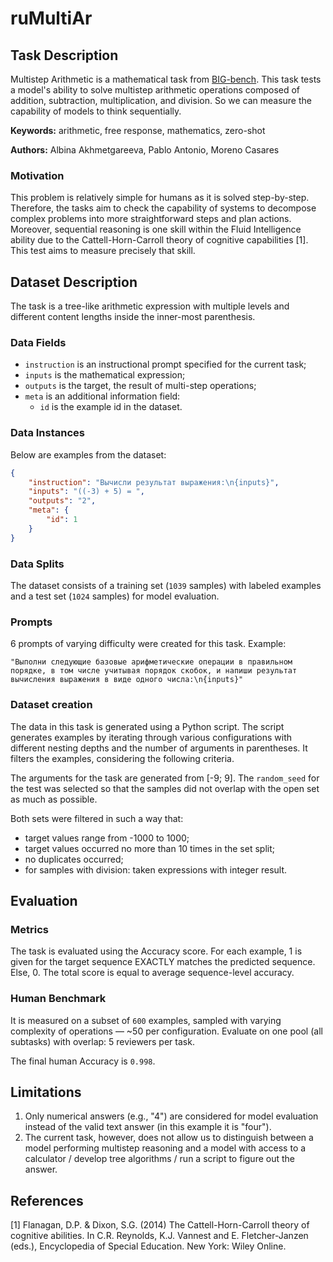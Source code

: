 # **ruMultiAr**

## Task Description

Multistep Arithmetic is a mathematical task from [BIG-bench](https://github.com/google/BIG-bench/blob/main/bigbench/benchmark_tasks/multistep_arithmetic/README.md). This task tests a model's ability to solve multistep arithmetic operations composed of addition, subtraction, multiplication, and division. So we can measure the capability of models to think sequentially.

**Keywords:** arithmetic, free response, mathematics, zero-shot

**Authors:** Albina Akhmetgareeva, Pablo Antonio, Moreno Casares

### Motivation

This problem is relatively simple for humans as it is solved step-by-step. Therefore, the tasks aim to check the capability of systems to decompose complex problems into more straightforward steps and plan actions. Moreover, sequential reasoning is one skill within the Fluid Intelligence ability due to the Cattell-Horn-Carroll theory of cognitive capabilities [1]. This test aims to measure precisely that skill.

## Dataset Description

The task is a tree-like arithmetic expression with multiple levels and different content lengths inside the inner-most parenthesis.

### Data Fields

- `instruction` is an instructional prompt specified for the current task;
- `inputs` is the mathematical expression;
- `outputs` is the target, the result of multi-step operations;
- `meta` is an additional information field:
    - `id` is the example id in the dataset.

### Data Instances

Below are examples from the dataset:

```json
{
    "instruction": "Вычисли результат выражения:\n{inputs}",
    "inputs": "((-3) + 5) = ",
    "outputs": "2",
    "meta": {
        "id": 1
    }
}
```


### Data Splits

The dataset consists of a training set (`1039` samples) with labeled examples and a test set (`1024` samples) for model evaluation.

### Prompts

6 prompts of varying difficulty were created for this task. Example:

`"Выполни следующие базовые арифметические операции в правильном порядке, в том числе учитывая порядок скобок, и напиши результат вычисления выражения в виде одного числа:\n{inputs}"`

### Dataset creation

The data in this task is generated using a Python script. The script generates examples by iterating through various configurations with different nesting depths and the number of arguments in parentheses. It filters the examples, considering the following criteria.

The arguments for the task are generated from [-9; 9]. The `random_seed` for the test was selected so that the samples did not overlap with the open set as much as possible.

Both sets were filtered in such a way that:

- target values range from -1000 to 1000;
- target values occurred no more than 10 times in the set split;
- no duplicates occurred;
- for samples with division: taken expressions with integer result.

## Evaluation

### Metrics

The task is evaluated using the Accuracy score. For each example, 1 is given for the target sequence EXACTLY matches the predicted sequence. Else, 0. The total score is equal to average sequence-level accuracy.

### Human Benchmark

It is measured on a subset of `600` examples, sampled with varying complexity of operations — ~50 per configuration. Evaluate on one pool (all subtasks) with overlap: 5 reviewers per task.

The final human Accuracy is `0.998`.

## Limitations

1. Only numerical answers (e.g., "4") are considered for model evaluation instead of the valid text answer (in this example it is "four").
2. The current task, however, does not allow us to distinguish between a model performing multistep reasoning and a model with access to a calculator / develop tree algorithms / run a script to figure out the answer.

## References

[1] Flanagan, D.P. & Dixon, S.G. (2014) The Cattell-Horn-Carroll theory of cognitive abilities. In C.R. Reynolds, K.J. Vannest and E. Fletcher-Janzen (eds.), Encyclopedia of Special Education. New York: Wiley Online.
